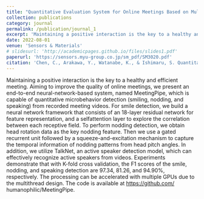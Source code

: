 ```yaml
---
title: "Quantitative Evaluation System for Online Meetings Based on Multimodal Microbehavior Analysis"
collection: publications
category: journal
permalink: /publication/journal_1
excerpt: 'Maintaining a positive interaction is the key to a healthy and efficient meeting...'
date: 2022-08-01
venue: 'Sensors & Materials'
# slidesurl: 'http://academicpages.github.io/files/slides1.pdf'
paperurl: 'https://sensors.myu-group.co.jp/sm_pdf/SM3020.pdf'
citation: 'Chen, C., Arakawa, Y., Watanabe, K., & Ishimaru, S. Quantitative Evaluation System for Online Meetings Based on Multimodal Microbehavior Analysis. Sensors & Materials, 34. (2022)'
---
```


Maintaining a positive interaction is the key to a healthy and efficient meeting. Aiming to improve the quality of online meetings, we present an end-to-end neural-network-based system, named MeetingPipe, which is capable of quantitative microbehavior detection (smiling, nodding, and speaking) from recorded meeting videos. For smile detection, we build a neural network framework that consists of an 18-layer residual network for feature representation, and a selfattention layer to explore the correlation between each receptive field. To perform nodding detection, we obtain head rotation data as the key nodding feature. Then we use a gated recurrent unit followed by a squeeze-and-excitation mechanism to capture the temporal information of nodding patterns from head pitch angles. In addition, we utilize TalkNet, an active speaker detection model, which can effectively recognize active speakers from videos. Experiments demonstrate that with K-fold cross validation, the F1 scores of the smile, nodding, and speaking detection are 97.34, 81.26, and 94.90%, respectively. The processing can be accelerated with multiple GPUs due to the multithread design. The code is available at https://github.com/ humanophilic/MeetingPipe.
